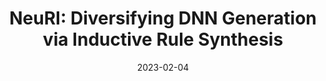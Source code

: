---
title: "NeuRI: Diversifying DNN Generation via Inductive Rule Synthesis"
abbr: "ESEC/FSE '23"
periodical: "Proceedings of the 31st ACM Joint European Software Engineering Conference and Symposium on the Foundations of Software Engineering"
award: ACM SIGSOFT Distinguished Paper Award
selected: "yes"
date: 2023-02-04

authors:
- Jiawei Liu
- Jinjun Peng
- Yuyao Wang
- Lingming Zhang

badges:
- available
- reusable

url_paper: https://dl.acm.org/doi/10.1145/3611643.3616337
url_slides: slides/neuri-fse23.pdf
url_github: ise-uiuc/neuri-artifact

publication_types: ["1"]

tags: ["selected"]

---